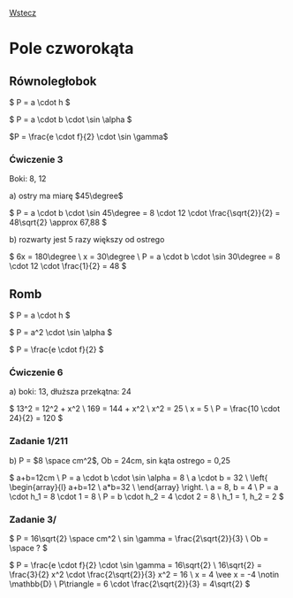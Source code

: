 [Wstecz](../matematyka.md)

# Pole czworokąta

## Równoległobok

$
P = a \cdot h
$

$
P = a \cdot b \cdot \sin \alpha
$

$`P = \frac{e \cdot f}{2} \cdot \sin \gamma`$

### Ćwiczenie 3

Boki: 8, 12

a\) ostry ma miarę $45\degree$

$
P = a \cdot b \cdot \sin 45\degree = 8 \cdot 12 \cdot \frac{\sqrt{2}}{2} = 48\sqrt{2} \approx 67,88 
$

b\) rozwarty jest 5 razy większy od ostrego

$
6x = 180\degree \\
x = 30\degree \\
P = a \cdot b \cdot \sin 30\degree = 8 \cdot 12 \cdot \frac{1}{2} = 48
$

## Romb

$
P = a \cdot h
$

$
P = a^2 \cdot \sin \alpha
$

$
P = \frac{e \cdot f}{2}
$

### Ćwiczenie 6

a\) boki: 13, dłuższa przekątna: 24

$
13^2 = 12^2 + x^2 \\
169 = 144 + x^2 \\
x^2 = 25 \\
x = 5 \\
P = \frac{10 \cdot 24}{2} = 120
$

### Zadanie 1/211

b\) P = $8 \space cm^2$, Ob = 24cm, sin kąta ostrego = 0,25

$
a+b=12cm \\
P = a \cdot b \cdot \sin \alpha = 8 \\
a \cdot b = 32 \\
\left\{ \begin{array}{l}
a+b=12 \\
a*b=32 \\
\end{array} \right. \\
a = 8, b = 4 \\
P = a \cdot h_1 = 8 \cdot 1 = 8 \\
P = b \cdot h_2 = 4 \cdot 2 = 8 \\
h_1 = 1, h_2 = 2
$

### Zadanie 3/

$
P = 16\sqrt{2} \space cm^2 \\
sin \gamma = \frac{2\sqrt{2}}{3} \\
Ob = \space ?
$

$
P = \frac{e \cdot f}{2} \cdot \sin \gamma = 16\sqrt{2} \\
16\sqrt{2} = \frac{3}{2} x^2 \cdot \frac{2\sqrt{2}}{3} x^2 = 16 \\
x = 4 \vee x = -4 \notin \mathbb{D} \\
P\triangle = 6 \cdot \frac{2\sqrt{2}}{3} = 4\sqrt{2}
$
